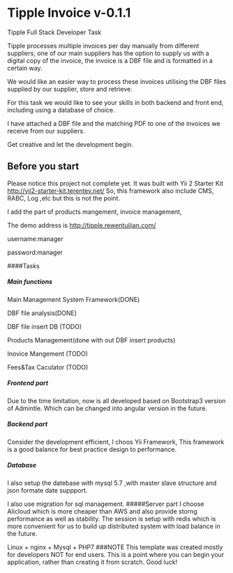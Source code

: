 # Tipple Invoice v-0.1.1

<!-- BADGES/ -->

<!-- /BADGES -->

Tipple Full Stack Developer Task

Tipple processes multiple invoices per day manually from different suppliers, one of our main suppliers has the option to supply us with a digital copy of the invoice, the invoice is a DBF file and is formatted in a certain way.

We would like an easier way to process these invoices utilising the DBF files supplied by our supplier, store and retrieve. 

For this task we would like to see your skills in both backend and front end, including using a database of choice.

I have attached a DBF file and the matching PDF to one of the invoices we receive from our suppliers.

Get creative and let the development begin. 

## Before you start
Please notice this project not complete yet. It was built with Yii 2 Starter Kit
http://yii2-starter-kit.terentev.net/
So, this framework also include CMS, RABC, Log ,etc  but this is not the point.

I add the part of products mangement, invoice management, 

The demo address is 
http://tipple.rewentuijian.com/

username:manager

password:manager

####Tasks
##### Main functions
Main Management System Framework(DONE)

DBF file analysis(DONE)

DBF file insert DB (TODO)

Products Management(done with out DBF insert products)

Inovice Mangement (TODO)

Fees&Tax Caculator (TODO)

##### Frontend part
Due to the time limitation, now is all developed based on Bootstrap3 version of Admintle.
Which can be changed into angular version in the future.

##### Backend part
Consider the development efficient, I choos Yii Framework, This framework is a good balance for
best practice design to performance.

##### Database
I also setup the datebase with mysql 5.7 ,with master slave structure and json formate date suppport.

I also use migration for sql management.
#####Server part
I choose Alicloud which is more cheaper than AWS and also provide storng performance 
as well as stability.
The session is setup with redis which is
more convenient for us to build up distributed system with load balance in the future.

Linux + nginx + Mysql + PHP7 
###NOTE
This template was created mostly for developers NOT for end users.
This is a point where you can begin your application, rather than creating it from scratch.
Good luck!

